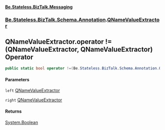#### [Be.Stateless.BizTalk.Messaging](README.md 'README')
### [Be.Stateless.BizTalk.Schema.Annotation](Be.Stateless.BizTalk.Schema.Annotation.md 'Be.Stateless.BizTalk.Schema.Annotation').[QNameValueExtractor](QNameValueExtractor.md 'Be.Stateless.BizTalk.Schema.Annotation.QNameValueExtractor')

## QNameValueExtractor.operator !=(QNameValueExtractor, QNameValueExtractor) Operator

```csharp
public static bool operator !=(Be.Stateless.BizTalk.Schema.Annotation.QNameValueExtractor left, Be.Stateless.BizTalk.Schema.Annotation.QNameValueExtractor right);
```
#### Parameters

<a name='Be.Stateless.BizTalk.Schema.Annotation.QNameValueExtractor.op_Inequality(Be.Stateless.BizTalk.Schema.Annotation.QNameValueExtractor,Be.Stateless.BizTalk.Schema.Annotation.QNameValueExtractor).left'></a>

`left` [QNameValueExtractor](QNameValueExtractor.md 'Be.Stateless.BizTalk.Schema.Annotation.QNameValueExtractor')

<a name='Be.Stateless.BizTalk.Schema.Annotation.QNameValueExtractor.op_Inequality(Be.Stateless.BizTalk.Schema.Annotation.QNameValueExtractor,Be.Stateless.BizTalk.Schema.Annotation.QNameValueExtractor).right'></a>

`right` [QNameValueExtractor](QNameValueExtractor.md 'Be.Stateless.BizTalk.Schema.Annotation.QNameValueExtractor')

#### Returns
[System.Boolean](https://docs.microsoft.com/en-us/dotnet/api/System.Boolean 'System.Boolean')